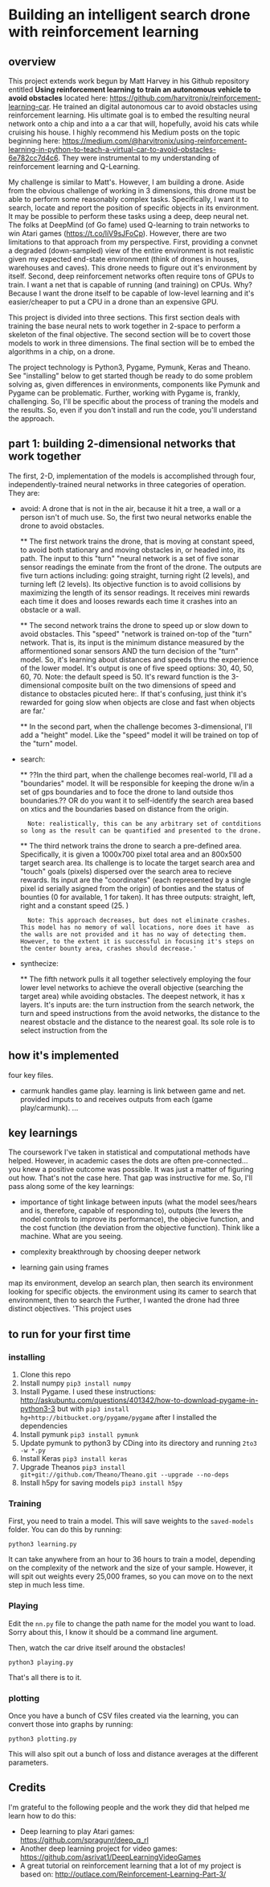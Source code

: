 # Building an intelligent search drone with reinforcement learning

## overview

This project extends work begun by Matt Harvey in his Github repository entitled **Using reinforcement learning to train an autonomous vehicle to avoid obstacles** located here: https://github.com/harvitronix/reinforcement-learning-car. He trained an digital autonomous car to avoid obstacles using reinforcement learning. His ultimate goal is to embed the resulting neural network onto a chip and into a a car that will, hopefully, avoid his cats while cruising his house. I highly recommend his Medium posts on the topic beginning here: https://medium.com/@harvitronix/using-reinforcement-learning-in-python-to-teach-a-virtual-car-to-avoid-obstacles-6e782cc7d4c6. They were instrumental to my understanding of reinforcement learning and Q-Learning.

My challenge is similar to Matt's. However, I am building a drone. Aside from the obvious challenge of working in 3 dimensions, this drone must be able to perform some reasonably complex tasks. Specifically, I want it to search, locate and report the position of specific objects in its environment. It may be possible to perform these tasks using a deep, deep neural net. The folks at DeepMind (of Go fame) used Q-learning to train networks to win Atari games (https://t.co/liV9sJFoCp). However, there are two limitations to that approach from my perspective. First, providing a convnet a degraded (down-sampled) view of the entire environment is not realistic given my expected end-state environment (think of drones in houses, warehouses and caves). This drone needs to figure out it's environment by itself. Second, deep reinforcement networks often require tons of GPUs to train. I want a net that is capable of running (and training) on CPUs. Why? Because I want the drone itself to be capable of low-level learning and it's easier/cheaper to put a CPU in a drone than an expensive GPU.

This project is divided into three sections. This first section deals with training the base neural nets to work together in 2-space to perform a skeleton of the final objective. The second section will be to covert those models to work in three dimensions. The final section will be to embed the algorithms in a chip, on a drone. 

The project technology is Python3, Pygame, Pymunk, Keras and Theano. See "installing" below to get started though be ready to do some problem solving as, given differences in environments, components like Pymunk and Pygame can be problematic. Further, working with Pygame is, frankly, challenging. So, I'll be specific about the process of traning the models and the results. So, even if you don't install and run the code, you'll understand the approach.

## part 1: building 2-dimensional networks that work together

The first, 2-D, implementation of the models is accomplished through four, independently-trained neural networks in three categories of operation. They are:

* avoid: A drone that is not in the air, because it hit a tree, a wall or a person isn't of much use. So, the first two neural networks enable the drone to avoid obstacles. 

    ** The first network trains the drone, that is moving at constant speed, to avoid both stationary and moving obstacles in, or headed into, its path. The input to this "turn" "neural network is a set of five sonar sensor readings the eminate from the front of the drone. The outputs are five turn actions including: going straight, turning right (2 levels), and turning left (2 levels). Its objective function is to avoid collisions by maximizing the length of its sensor readings. It receives mini rewards each time it does and looses rewards each time it crashes into an obstacle or a wall.

    ** The second network trains the drone to speed up or slow down to avoid obstacles. This "speed" "network is trained on-top of the "turn" network. That is, its input is the minimum distance measured by the afformentioned sonar sensors AND the turn decision of the "turn" model. So, it's learning about distances and speeds thru the experience of the lower model. It's output is one of five speed options: 30, 40, 50, 60, 70. Note: the default speed is 50. It's reward function is the 3-dimensional composite built on the two dimensions of speed and distance to obstacles picuted here:. If that's confusing, just think it's rewarded for going slow when objects are close and fast when objects are far.'

    ** In the second part, when the challenge becomes 3-dimensional, I'll add a "height" model. Like the "speed" model it will be trained on top of the "turn" model.

* search:

    ** ??In the third part, when the challenge becomes real-world, I'll ad a "boundaries" model. It will be responsible for keeping the drone w/in a set of gps boundaries and to foce the drone to land outside thos boundaries.?? OR do you want it to self-identify the search area based on xtics and the boundaries based on distance from the origin. 

        Note: realistically, this can be any arbitrary set of contditions so long as the result can be quantified and presented to the drone. 

    ** The third network trains the drone to search a pre-defined area. Specifically, it is given a 1000x700 pixel total area and an 800x500 target search area. Its challenge is to locate the target search area and "touch" goals (pixels) dispersed over the search area to recieve rewards. Its input are the "coordinates" (each represented by a single pixel id serially asigned from the origin) of bonties and the status of bounties (0 for available, 1 for taken). It has three outputs: straight, left, right and a constant speed (25. )
        
        Note: This approach decreases, but does not eliminate crashes. This model has no memory of wall locations, nore does it have  as the walls are not provided and it has no way of detecting them. However, to the extent it is successful in focusing it's steps on the center bounty area, crashes should decrease.'

* synthecize:

    ** The fifth network pulls it all together selectively employing the four lower level networks to achieve the overall objective (searching the target area) while avoiding obstacles. The deepest network, it has x layers. It's inputs are: the turn instruction from the search network, the turn and speed instructions from the avoid networks, the distance to the nearest obstacle and the distance to the nearest goal. Its sole role is to select  instruction from the

## how it's implemented

four key files. 

* carmunk handles game play. learning is link between game and net. provided imputs to and receives outputs from each (game play/carmunk). ...

## key learnings

The coursework I've taken in statistical and computational methods have helped. However, in academic cases the dots are often pre-connected... you knew a positive outcome was possible. It was just a matter of figuring out how. That's not the case here. That gap was instructive for me. So, I'll pass along some of the key learnings:

* importance of tight linkage between inputs (what the model sees/hears and is, therefore, capable of responding to), outputs (the levers the model controls to improve its performance), the objecive function, and the cost function (the deviation from the objective function). Think like a machine. What are you seeing. 

* complexity breakthrough by choosing deeper network

* learning gain using frames

map its environment, develop an search plan, then search its environment looking for specific objects. the environment using its camer  to search that environment, then to search the Further, I wanted the drone  had three distinct objectives. 'This project uses  



## to run for your first time

### installing

1. Clone this repo
1. Install numpy ```pip3 install numpy```
2. Install Pygame. I used these instructions: http://askubuntu.com/questions/401342/how-to-download-pygame-in-python3-3 but with ```pip3 install hg+http://bitbucket.org/pygame/pygame``` after I installed the dependencies
3. Install pymunk ```pip3 install pymunk```
4. Update pymunk to python3 by CDing into its directory and running ```2to3 -w *.py```
5. Install Keras ```pip3 install keras```
6. Upgrade Theanos ```pip3 install git+git://github.com/Theano/Theano.git --upgrade --no-deps```
7. Install h5py for saving models ```pip3 install h5py```

### Training

First, you need to train a model. This will save weights to the `saved-models` folder. You can do this by running:

`python3 learning.py`

It can take anywhere from an hour to 36 hours to train a model, depending on the complexity of the network and the size of your sample. However, it will spit out weights every 25,000 frames, so you can move on to the next step in much less time.

### Playing

Edit the `nn.py` file to change the path name for the model you want to load. Sorry about this, I know it should be a command line argument.

Then, watch the car drive itself around the obstacles!

`python3 playing.py`

That's all there is to it.

### plotting

Once you have a bunch of CSV files created via the learning, you can convert those into graphs by running:

`python3 plotting.py`

This will also spit out a bunch of loss and distance averages at the different parameters.

## Credits

I'm grateful to the following people and the work they did that helped me learn how to do this:

- Deep learning to play Atari games: https://github.com/spragunr/deep_q_rl
- Another deep learning project for video games: https://github.com/asrivat1/DeepLearningVideoGames
- A great tutorial on reinforcement learning that a lot of my project is based on: http://outlace.com/Reinforcement-Learning-Part-3/
